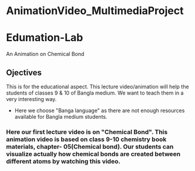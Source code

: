 # AnimationVideo_MultimediaProject
# Edumation-Lab
An Animation on Chemical Bond


## Ojectives
This is for the educational aspect. 
This lecture video/animation will help the students of classes 9 & 10 of Bangla medium. We want to teach them in a very interesting way.
* Here we choose "Banga language" as there are not enough resources available for Bangla medium students.
### Here our first lecture video is on "Chemical Bond". This animation video is based on class 9-10 chemistry book materials, chapter- 05(Chemical bond). Our students can visualize actually how chemical bonds are created between different atoms by watching this video.



